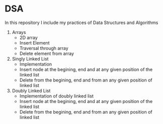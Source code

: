# DSA

In this repository I include my practices of Data Structures and Algorithms
1. Arrays
     - 2D array
     - Insert Element
     - Traversal through array
     - Delete element from array
2. Singly Linked List
     - Implementation
     - Insert node at the begining, end and at any given position of the linked list
     - Delete from the begining, end and from an any given position of linked list
3. Doubly Linked List
     - Implementation of doubly linked list
     - Insert node at the begining, end and at any given position of the linked list
     - Delete from the begining, end and from an any given position of linked list
